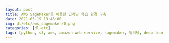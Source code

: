 ```yaml
---
layout: post
title: AWS SageMaker를 이용한 딥러닝 학습 환경 구축
date: 2021-05-19 13:46:00
img: dl/etc/aws_sagemaker/0.png
categories: [dl-etc] 
tags: [python, s3, aws, amazon web service, sagemaker, 딥러닝, deep learning, notebook, lustre] # add tag
---
```


<br>


<br>